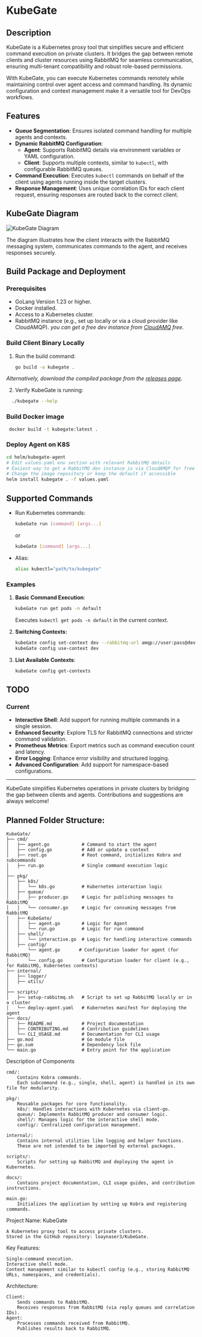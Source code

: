 # KubeGate

## Description
KubeGate is a Kubernetes proxy tool that simplifies secure and efficient command execution on private clusters. It bridges the gap between remote clients and cluster resources using RabbitMQ for seamless communication, ensuring multi-tenant compatibility and robust role-based permissions.

With KubeGate, you can execute Kubernetes commands remotely while maintaining control over agent access and command handling. Its dynamic configuration and context management make it a versatile tool for DevOps workflows.

## Features
- **Queue Segmentation**: Ensures isolated command handling for multiple agents and contexts.
- **Dynamic RabbitMQ Configuration**:
  - **Agent**: Supports RabbitMQ details via environment variables or YAML configuration.
  - **Client**: Supports multiple contexts, similar to `kubectl`, with configurable RabbitMQ queues.
- **Command Execution**: Executes `kubectl` commands on behalf of the client using agents running inside the target clusters.
- **Response Management**: Uses unique correlation IDs for each client request, ensuring responses are routed back to the correct client.

## KubeGate Diagram

![KubeGate Diagram](docs/KubeGate-Diagram.jpeg)

The diagram illustrates how the client interacts with the RabbitMQ messaging system, communicates commands to the agent, and receives responses securely.

## Build Package and Deployment

### Prerequisites
- GoLang Version 1.23 or higher.
- Docker installed.
- Access to a Kubernetes cluster.
- RabbitMQ instance (e.g., set up locally or via a cloud provider like CloudAMQP). *you can get a free dev instance from [CloudAMQ](https://www.cloudamqp.com/) free.*
 

### Build Client Binary Locally
1. Run the build command:
   ```bash 
   go build -o kubegate .
  *Alternatively, download the compiled package from the [releases page](https://github.com/loaynaser3/KubeGate/releases).*

2. Verify KubeGate is running:
```bash
  ./kubegate --help
  ```
### Build Docker image
 ```bash
  docker build -t kubegate:latest .
  ```
### Deploy Agent on K8S
```bash
cd helm/kubegate-agent
# Edit values.yaml env section with relevant RabbitMQ details
# Easiest way to get a RabbitMQ dev instance is via CloudAMQP for free (suitable for personal/dev use)
# Change the image repository or keep the default if accessible
helm install kubegate . -f values.yaml
```

## Supported Commands
- Run Kubernetes commands:
  ```bash
  kubeGate run [command] [args...]
  ```
  or 
  ```bash
  kubeGate [command] [args...]
  ```
- Alias:

  ```bash 
  alias kubectl="path/to/kubegate"
  ```

### Examples
1. **Basic Command Execution**:
   ```bash
   kubeGate run get pods -n default
   ```
   Executes `kubectl get pods -n default` in the current context.

2. **Switching Contexts:**
   ```bash
   kubeGate config set-context dev --rabbitmq-url amqp://user:pass@dev-rabbitmq:5672/ --command-queue kubegate-commands-dev
   kubeGate config use-context dev
   ```

3. **List Available Contexts**:
   ```bash
   kubeGate config get-contexts
   ```

## TODO
### Current
- **Interactive Shell**: Add support for running multiple commands in a single session.
- **Enhanced Security**: Explore TLS for RabbitMQ connections and stricter command validation.
- **Prometheus Metrics**: Export metrics such as command execution count and latency.
- **Error Logging**: Enhance error visibility and structured logging.
- **Advanced Configuration**: Add support for namespace-based configurations.


---

KubeGate simplifies Kubernetes operations in private clusters by bridging the gap between clients and agents. Contributions and suggestions are always welcome!


## Planned Folder Structure:

```
KubeGate/
├── cmd/
│   ├── agent.go            # Command to start the agent
│   ├── config.go           # Add or update a context       
│   ├── root.go             # Root command, initializes Kobra and subcommands
│   ├── run.go              # Single command execution logic
│
├── pkg/
│   ├── k8s/
│   │   └── k8s.go          # Kubernetes interaction logic
│   ├── queue/
│   │   ├── producer.go     # Logic for publishing messages to RabbitMQ
│   │   └── consumer.go     # Logic for consuming messages from RabbitMQ
│   ├── KubeGate/
│   │   ├── agent.go        # Logic for Agent
│   │   └── run.go          # Logic for run command
│   ├── shell/
│   │   └── interactive.go  # Logic for handling interactive commands
│   ├── config/
│       └── agent.go       # Configuration loader for agent (for RabbitMQ)
│       └── config.go       # Configuration loader for client (e.g., for RabbitMQ, Kubernetes contexts)
├── internal/
│   ├── logger/
│   ├── utils/
│
├── scripts/
│   ├── setup-rabbitmq.sh   # Script to set up RabbitMQ locally or in a cluster
│   └── deploy-agent.yaml   # Kubernetes manifest for deploying the agent
├── docs/
│   ├── README.md           # Project documentation
│   ├── CONTRIBUTING.md     # Contribution guidelines
│   └── CLI_USAGE.md        # Documentation for CLI usage
├── go.mod                  # Go module file
├── go.sum                  # Dependency lock file
└── main.go                 # Entry point for the application
```

Description of Components

    cmd/:
        Contains Kobra commands.
        Each subcommand (e.g., single, shell, agent) is handled in its own file for modularity.

    pkg/:
        Reusable packages for core functionality.
        k8s/: Handles interactions with Kubernetes via client-go.
        queue/: Implements RabbitMQ producer and consumer logic.
        shell/: Manages logic for the interactive shell mode.
        config/: Centralized configuration management.

    internal/:
        Contains internal utilities like logging and helper functions.
        These are not intended to be imported by external packages.

    scripts/:
        Scripts for setting up RabbitMQ and deploying the agent in Kubernetes.

    docs/:
        Contains project documentation, CLI usage guides, and contribution instructions.

    main.go:
        Initializes the application by setting up Kobra and registering commands.

Project Name: KubeGate

    A Kubernetes proxy tool to access private clusters.
    Stored in the GitHub repository: loaynaser3/KubeGate.

Key Features:

    Single-command execution.
    Interactive shell mode.
    Context management similar to kubectl config (e.g., storing RabbitMQ URLs, namespaces, and credentials).

Architecture:

    Client:
        Sends commands to RabbitMQ.
        Receives responses from RabbitMQ (via reply queues and correlation IDs).
    Agent:
        Processes commands received from RabbitMQ.
        Publishes results back to RabbitMQ.
